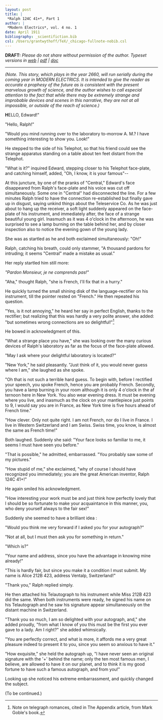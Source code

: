 ```yaml
---
layout: post
title: |
 *Ralph 124C 41+*, Part 1
author: |
 *Modern Electrics*, vol. 4 no. 1
date: April 1911
bibliography: _scientifiction.bib
csl: /Users/grantwythoff/TeX/_chicago-fullnote-nobib.csl
---
```


**DRAFT:** *Please do not share without permission of the author. Typeset versions in  [web](http://gernsback.wythoff.net/191104_ralph1.html) \| [pdf](https://github.com/gwijthoff/perversity_of_things/blob/master/typeset_drafts/191104_ralph1.pdf?raw=true) \| [doc](https://github.com/gwijthoff/perversity_of_things/blob/master/typeset_drafts/191104_ralph1.docx)*

* * * * * * * * 

<!-- see Westfahl, [Evolution of Modern Science Fiction: The Textual History of Hugo Gernsback's Ralph 124C 41+](http://www.depauw.edu/sfs/backissues/68/westfahl68.html) -->

*(Note. This story, which plays in the year 2660, will run serially during the coming year in MODERN ELECTRICS. It is intended to give the reader as accurate a prophesy of the future as is consistent with the present marvelous growth of science, and the author wishes to call especial attention to the fact that while there may be extremely strange and improbable devices and scenes in this narrative, they are not at all impossible, or outside of the reach of science.)*

**H**ELLO, Edward!"

"Hello, Ralph!"

"Would you mind running over to the laboratory to-morrow A. M.? I have something interesting to show you. Look!"

He stepped to the side of his Telephot, so that his friend could see the strange apparatus standing on a table about ten feet distant from the Telephot.

"What is it?" inquired Edward, stepping closer to his Telephot face-plate, and catching himself, added, "Oh, I know, it is your famous"--

At this juncture, by one of the pranks of "Central," Edward's face disappeared from Ralph's face-plate and his voice was cut off simultaneously. Some one in "Central" had disconnected the line. For a few minutes Ralph tried to have the connection re-established but finally gave up in disgust, saying unkind things about the Teleservice Co. As he was just about to hang up the receiver, a soft light suddenly appeared on the face-plate of his instrument, and immediately after, the face of a strange beautiful young girl. Inasmuch as it was 4 o'clock in the afternoon, he was surprised to see a lamp burning on the table behind her, and by closer inspection also to notice the evening gown of the young lady.

She was as startled as he and both exclaimed simultaneously: "Oh!"

Ralph, catching his breath, could only stammer, "A thousand pardons for intruding; it seems "Central" made a mistake as usual."

Her reply startled him still more:

*"Pardon Monsieur, je ne comprends pas!"*

"Aha," thought Ralph, "she is French, I'll fix that in a hurry."

He quickly turned the small shining disk of the language-rectifier on his instrument, till the pointer rested on "French." He then repeated his question.

"Yes, is it not annoying," he heard her say in perfect English, thanks to the rectifier; but realizing that this was hardly a very polite answer, she added: "but sometimes wrong connections are so delightful!"[^1]

He bowed in acknowledgment of this.

"What a strange place you have," she was looking over the many curious devices of Ralph's laboratory as far as the focus of the face-plate allowed.

"May I ask where your delightful laboratory is located?"

"New York," he said pleasantly. "Just think of it, you would never guess where I am," she laughed as she spoke.

"Oh that is not such a terrible hard guess. To begin with, before I rectified your speech, you spoke French, hence you are probably French. Secondly, you have a lamp burning in your room although it is only 4 o'clock in the af ternoon here in New York. You also wear evening dress. It must be evening where you live, and inasmuch as the clock on your mantlepiece just points to 9, I would say you are in France, as New York time is five hours ahead of French time."

"How clever. Only not quite right. I am not French, nor do I live in France. I live in Western Switzerland and I am Swiss. Swiss time, you know, is almost the same as French time!"

Both laughed. Suddenly she said: "Your face looks so familiar to me, it seems I must have seen you before."

"That is possible," he admitted, embarrassed. "You probably saw some of my pictures."

"How stupid of me," she exclaimed, "why of course I should have recognized you immediately; you are the great American inventor, Ralph 124C 41+!"

He again smiled his acknowledgment.

"How interesting your work must be and just think how perfectly lovely that I should be so fortunate to make your acquaintance in this manner, you, who deny yourself always to the fair sex!"

Suddenly she seemed to have a brilliant idea :

"Would you think me very forward if I asked you for your autograph?"

"Not at all, but I must then ask you for something in return."

"Which is?"

"Your name and address, since you have the advantage in knowing mine already!"

"This is hardly fair, but since you make it a condition I must submit. My name is Alice 212B 423, address Ventalp, Switzerland!"

"Thank you," Ralph replied simply.

He then attached his Telautograph to his instrument while Miss 212B 423 did the same. When both instruments were ready, he signed his name on his Telautograph and he saw his signature appear simultaneously on the distant machine in Switzerland.

"Thank you so much, I am so delighted with your autograph, and," she added proudly, "from what I know of you this must be the first you ever gave to a lady. Am I right?" she added whimsically.

"You are perfectly correct, and what is more, it affords me a very great pleasure indeed to present it to you, since you seem so anxious to have it."

"How exquisite," she held the autograph up, "I have never seen an original signature with the '+' behind the name; only the ten most famous men, I believe, are allowed to have it on our planet, and to think it is my good fortune to have such a famous autograph, and from you!"

Looking up she noticed his extreme embarrassment, and quickly changed the subject.

(To be continued.)

[^1]: Note on telegraph romances, cited in The Appendix article, from Mark Goble's book.